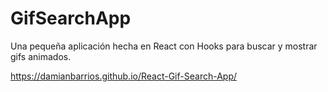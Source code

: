 # GifSearchApp

Una pequeña aplicación hecha en React con Hooks para buscar y mostrar gifs animados.

https://damianbarrios.github.io/React-Gif-Search-App/
